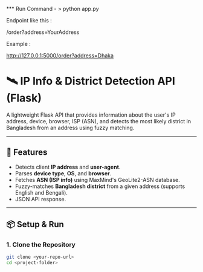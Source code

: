 *** Run Command - > python app.py

Endpoint like this : 

/order?address=YourAddress

Example : 

http://127.0.0.1:5000/order?address=Dhaka


# 🛰️ IP Info & District Detection API (Flask)

A lightweight Flask API that provides information about the user's IP address, device, browser, ISP (ASN), and detects the most likely district in Bangladesh from an address using fuzzy matching.

---

## 🚀 Features

- Detects client **IP address** and **user-agent**.
- Parses **device type**, **OS**, and **browser**.
- Fetches **ASN (ISP info)** using MaxMind's GeoLite2-ASN database.
- Fuzzy-matches **Bangladesh district** from a given address (supports English and Bengali).
- JSON API response.

---

## 📦 Setup & Run

### 1. Clone the Repository
```bash
git clone <your-repo-url>
cd <project-folder>


